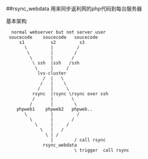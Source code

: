 ##rsync_webdata
用来同步返利网的php代码到每台服务器

基本架构
  
      normal webserver but not server user                 
     soucecode    soucecode   soucecode
         s1          s2         s3
           \         |         /
            \        |        /
             \       |       /
              \ ssh  |ssh   /ssh
               \     |     /
                lvs-cluster
                  /  |   \
                 /   |    \
                /    |     \
              rsync  |rsync \rsync over ssh
              /      |       \
             /       |        \
        phpweb1    phpweb2   phpweb..              
           \         |         /
             \       |       /             
               \     |     /
                 \   |   /
                   \ | /
                     |        / call rsync
                  rsync_webdata
                              \ trigger  call rsync